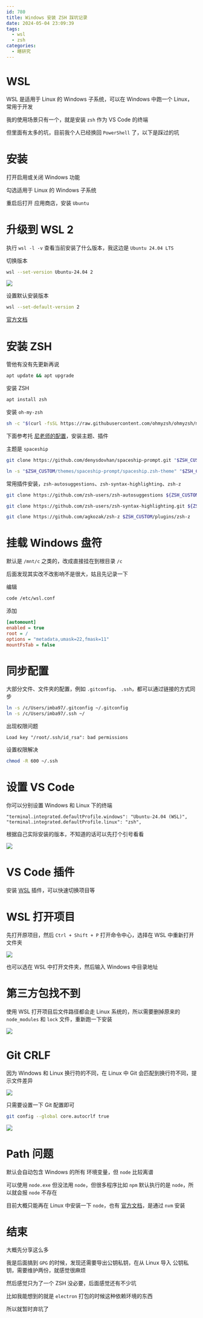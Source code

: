 ```yaml
---
id: 780
title: Windows 安装 ZSH 踩坑记录
date: 2024-05-04 23:09:39
tags:
  - wsl
  - zsh
categories:
  - 瞎研究
---
```


# WSL

WSL 是适用于 Linux 的 Windows 子系统，可以在 Windows 中跑一个 Linux，常用于开发

我的使用场景只有一个，就是安装 <i icon i-simple-icons-zsh></i> `zsh` 作为 VS Code 的终端

但里面有太多的坑，目前我个人已经换回 `PowerShell` 了，以下是踩过的坑

# 安装

打开启用或关闭 Windows 功能

勾选适用于 Linux 的 Windows 子系统

重启后打开 <i icon i-fluent-store-microsoft-24-filled bg="#125697"></i> 应用商店，安装 `Ubuntu`

# 升级到 WSL 2

执行 `wsl -l -v` 查看当前安装了什么版本，我这边是 <i icon i-logos-ubuntu></i> `Ubuntu 24.04 LTS`

切换版本

```bash
wsl --set-version Ubuntu-24.04 2
```

![](https://imba97.cn/uploads/2024/05/wsl-1.png)

设置默认安装版本

```bash
wsl --set-default-version 2
```

[官方文档](https://learn.microsoft.com/zh-cn/windows/wsl/install)

# 安装 ZSH

管他有没有先更新再说

```bash
apt update && apt upgrade
```

安装 ZSH

```bash
apt install zsh
```

安装 `oh-my-zsh`

```bash
sh -c "$(curl -fsSL https://raw.githubusercontent.com/ohmyzsh/ohmyzsh/master/tools/install.sh)"
```

下面参考托 [尼老师的配置](https://github.com/antfu/dotfiles/blob/main/.zshrc)，安装主题、插件

主题是 `spaceship`

```bash
git clone https://github.com/denysdovhan/spaceship-prompt.git "$ZSH_CUSTOM/themes/spaceship-prompt" --depth=1
```

```bash
ln -s "$ZSH_CUSTOM/themes/spaceship-prompt/spaceship.zsh-theme" "$ZSH_CUSTOM/themes/spaceship.zsh-theme"
```

常用插件安装，`zsh-autosuggestions`、`zsh-syntax-highlighting`、`zsh-z`

```bash
git clone https://github.com/zsh-users/zsh-autosuggestions ${ZSH_CUSTOM:-~/.oh-my-zsh/custom}/plugins/zsh-autosuggestions
```

```bash
git clone https://github.com/zsh-users/zsh-syntax-highlighting.git ${ZSH_CUSTOM:-~/.oh-my-zsh/custom}/plugins/zsh-syntax-highlighting
```

```bash
git clone https://github.com/agkozak/zsh-z $ZSH_CUSTOM/plugins/zsh-z
```

# 挂载 Windows 盘符

默认是 `/mnt/c` 之类的，改成直接挂在到根目录 `/c`

后面发现其实改不改影响不是很大，姑且先记录一下

编辑

```bash
code /etc/wsl.conf
```

添加

```ini
[automount]
enabled = true
root = /
options = "metadata,umask=22,fmask=11"
mountFsTab = false
```

# 同步配置

大部分文件、文件夹的配置，例如 <span icon i-logos-git-icon></span> `.gitconfig`、<span icon i-streamline-interface-security-shield-profileshield-secure-security-profile-person></span> `.ssh`，都可以通过链接的方式同步

```bash
ln -s /c/Users/imba97/.gitconfig ~/.gitconfig
ln -s /c/Users/imba97/.ssh ~/
```

出现权限问题

```
Load key "/root/.ssh/id_rsa": bad permissions
```

设置权限解决

```bash
chmod -R 600 ~/.ssh
```

# 设置 VS Code

你可以分别设置 Windows 和 Linux 下的终端

```
"terminal.integrated.defaultProfile.windows": "Ubuntu-24.04 (WSL)",
"terminal.integrated.defaultProfile.linux": "zsh",
```

根据自己实际安装的版本，不知道的话可以先打个引号看看

![](https://imba97.cn/uploads/2024/05/wsl-2.png)

# VS Code 插件

安装 [WSL](https://marketplace.visualstudio.com/items?itemName=ms-vscode-remote.remote-wsl) 插件，可以快速切换项目等

# WSL 打开项目

先打开原项目，然后 `Ctrl + Shift + P` 打开命令中心，选择在 WSL 中重新打开文件夹

![](https://imba97.cn/uploads/2024/05/wsl-3.png)

也可以选在 WSL 中打开文件夹，然后输入 Windows 中目录地址

# 第三方包找不到

使用 WSL 打开项目后文件路径都会走 Linux 系统的，所以需要删掉原来的 `node_modules` 和 `lock` 文件，重新跑一下安装

![](https://imba97.cn/uploads/2024/05/wsl-4.png)

# Git CRLF

因为 Windows 和 Linux 换行符的不同，在 Linux 中 Git 会匹配到换行符不同，提示文件差异

![](https://imba97.cn/uploads/2024/05/wsl-5.png)

只需要设置一下 Git 配置即可

```bash
git config --global core.autocrlf true
```

![](https://imba97.cn/uploads/2024/05/wsl-6.png)

# Path 问题

默认会自动包含 Windows 的所有 <i icon i-vscode-icons-file-type-dotenv></i> 环境变量，但 `node` 比较离谱

可以使用 `node.exe` 但没法用 `node`，但很多程序比如 `npm` 默认执行的是 `node`，所以就会报 `node` 不存在

目前大概只能再在 Linux 中安装一下 `node`，也有 [官方文档](https://learn.microsoft.com/zh-cn/windows/dev-environment/javascript/nodejs-on-wsl#install-nvm-nodejs-and-npm)，是通过 `nvm` 安装

# 结束

大概先分享这么多

我是后面搞到 `GPG` 的时候，发现还需要导出公钥私钥，在从 Linux 导入 <i icon i-material-symbols-key-vertical-outline-rounded bg-orange></i> 公钥私钥，需要维护两份，就感觉很麻烦

然后感觉只为了一个 ZSH 没必要，后面感觉还有不少坑

比如我能想到的就是 <i icon i-skill-icons-electron></i> `electron` 打包的时候这种依赖环境的东西

所以就暂时弃坑了
